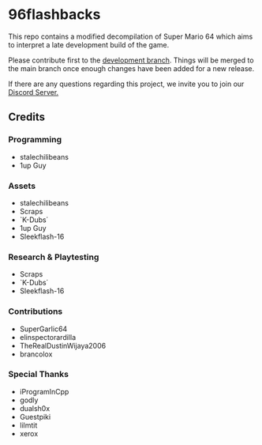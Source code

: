 # 96flashbacks

This repo contains a modified decompilation of Super Mario 64 which aims to interpret a late development build of the game.

Please contribute first to the [development branch](https://github.com/96flashbacks/pre-e3/tree/development/). Things will be merged to the main branch once enough changes have been added for a new release.

If there are any questions regarding this project, we invite you to join our [Discord Server.](https://discord.gg/rjWEDCqW4c)

## Credits

### Programming
- stalechilibeans
- 1up Guy

### Assets
- stalechilibeans
- Scraps
- `K-Dubs΄
- 1up Guy
- Sleekflash-16

### Research & Playtesting
- Scraps
- `K-Dubs΄
- Sleekflash-16

### Contributions
- SuperGarlic64
- elinspectorardilla
- TheRealDustinWijaya2006
- brancolox

### Special Thanks
- iProgramInCpp
- godly
- dualsh0x
- Guestpiki
- lilmtit
- xerox
